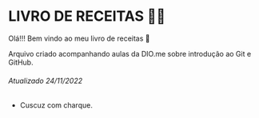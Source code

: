 # LIVRO DE RECEITAS :man_cook:

Olá!!! Bem vindo ao meu livro de receitas :book:

Arquivo criado acompanhando aulas da DIO.me sobre introdução ao Git e GitHub.

###### Atualizado 24/11/2022





- Cuscuz com charque.

  

